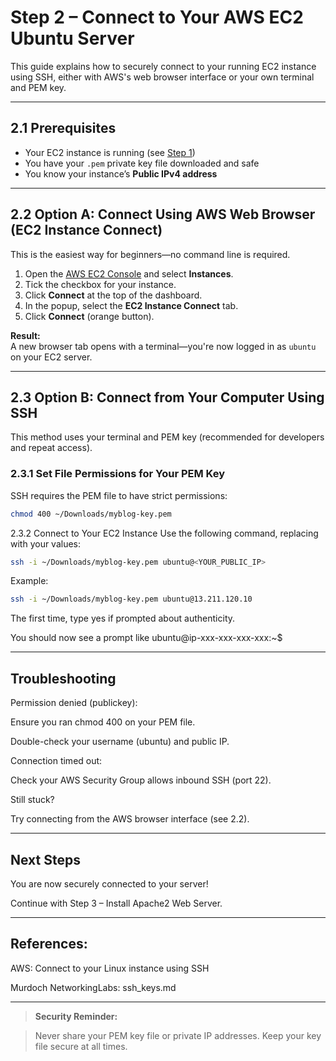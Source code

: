 # Step 2 – Connect to Your AWS EC2 Ubuntu Server

This guide explains how to securely connect to your running EC2 instance using SSH, either with AWS's web browser interface or your own terminal and PEM key.

---

## 2.1 Prerequisites

- Your EC2 instance is running (see [Step 1](./Step-1-Create-AWS-EC2-Instance.md))
- You have your `.pem` private key file downloaded and safe
- You know your instance’s **Public IPv4 address**

---

## 2.2 Option A: Connect Using AWS Web Browser (EC2 Instance Connect)

This is the easiest way for beginners—no command line is required.

1. Open the [AWS EC2 Console](https://console.aws.amazon.com/ec2) and select **Instances**.
2. Tick the checkbox for your instance.
3. Click **Connect** at the top of the dashboard.
4. In the popup, select the **EC2 Instance Connect** tab.
5. Click **Connect** (orange button).

**Result:**  
A new browser tab opens with a terminal—you're now logged in as `ubuntu` on your EC2 server.

---

## 2.3 Option B: Connect from Your Computer Using SSH

This method uses your terminal and PEM key (recommended for developers and repeat access).

### 2.3.1 Set File Permissions for Your PEM Key

SSH requires the PEM file to have strict permissions:

```bash
chmod 400 ~/Downloads/myblog-key.pem
```


2.3.2 Connect to Your EC2 Instance
Use the following command, replacing with your values:

```bash
ssh -i ~/Downloads/myblog-key.pem ubuntu@<YOUR_PUBLIC_IP>
```

Example:
```bash
ssh -i ~/Downloads/myblog-key.pem ubuntu@13.211.120.10
```

The first time, type yes if prompted about authenticity.

You should now see a prompt like ubuntu@ip-xxx-xxx-xxx-xxx:~$

---
## Troubleshooting
Permission denied (publickey):

Ensure you ran chmod 400 on your PEM file.

Double-check your username (ubuntu) and public IP.

Connection timed out:

Check your AWS Security Group allows inbound SSH (port 22).

Still stuck?

Try connecting from the AWS browser interface (see 2.2).

---
## Next Steps
You are now securely connected to your server!

Continue with Step 3 – Install Apache2 Web Server.

----
## References:

AWS: Connect to your Linux instance using SSH

Murdoch NetworkingLabs: ssh_keys.md

---

> **Security Reminder:**

> Never share your PEM key file or private IP addresses. Keep your key file secure at all times.
